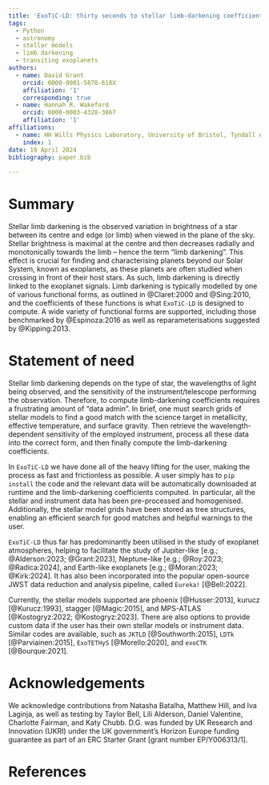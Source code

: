 ```yaml
---
title: 'ExoTiC-LD: thirty seconds to stellar limb-darkening coefficients'
tags:
  - Python
  - astronomy
  - stellar models
  - limb darkening
  - transiting exoplanets
authors:
  - name: David Grant
    orcid: 0000-0001-5878-618X
    affiliation: '1'
    corresponding: true
  - name: Hannah R. Wakeford
    orcid: 0000-0003-4328-3867
    affiliation: '1'
affiliations:
  - name: HH Wills Physics Laboratory, University of Bristol, Tyndall Avenue, Bristol, BS8 1TL, UK
    index: 1
date: 19 April 2024
bibliography: paper.bib
 
---
```


# Summary

Stellar limb darkening is the observed variation in brightness of a star between 
its centre and edge (or limb) when viewed in the plane of the sky. Stellar 
brightness is maximal at the centre and then decreases radially and monotonically 
towards the limb – hence the term “limb darkening”. This effect is crucial for 
finding and characterising planets beyond our Solar System, known as exoplanets, 
as these planets are often studied when crossing in front of their host stars. 
As such, limb darkening is directly linked to the exoplanet signals. Limb 
darkening is typically modelled by one of various functional forms, as outlined 
in @Claret:2000 and @Sing:2010, and the coefficients of these functions is what 
`ExoTiC-LD` is designed to compute. A wide variety of functional forms are 
supported, including those benchmarked by @Espinoza:2016 as well as 
reparameterisations suggested by @Kipping:2013.

# Statement of need

Stellar limb darkening depends on the type of star, the wavelengths of light 
being observed, and the sensitivity of the instrument/telescope performing the 
observation. Therefore, to compute limb-darkening coefficients requires a 
frustrating amount of “data admin”. In brief, one must search grids of stellar 
models to find a good match with the science target in metallicity, effective 
temperature, and surface gravity. Then retrieve the wavelength-dependent 
sensitivity of the employed instrument, process all these data into the correct 
form, and then finally compute the limb-darkening coefficients.

In `ExoTiC-LD` we have done all of the heavy lifting for the user, making the 
process as fast and frictionless as possible. A user simply has to `pip install` 
the code and the relevant data will be automatically downloaded at runtime and 
the limb-darkening coefficients computed. In particular, all the stellar and 
instrument data has been pre-processed and homogenised. Additionally, the 
stellar model grids have been stored as tree structures, enabling an efficient 
search for good matches and helpful warnings to the user.

`ExoTiC-LD` thus far has predominantly been utilised in the study of exoplanet 
atmospheres, helping to facilitate the study of Jupiter-like 
[e.g.; @Alderson:2023; @Grant:2023], Neptune-like [e.g.; @Roy:2023; @Radica:2024], 
and Earth-like exoplanets [e.g.; @Moran:2023; @Kirk:2024]. It has 
also been incorporated into the popular open-source JWST data reduction and 
analysis pipeline, called `Eureka!` [@Bell:2022].

Currently, the stellar models supported are phoenix [@Husser:2013], kurucz 
[@Kurucz:1993], stagger [@Magic:2015], and MPS-ATLAS [@Kostogryz:2022; @Kostogryz:2023]. 
There are also options to provide custom data if the user has their own stellar 
models or instrument data. Similar codes are available, such as `JKTLD` 
[@Southworth:2015], `LDTk` [@Parviainen:2015], `ExoTETHyS` [@Morello:2020], 
and `exoCTK` [@Bourque:2021].

# Acknowledgements

We acknowledge contributions from Natasha Batalha, Matthew Hill, and Iva Laginja, 
as well as testing by Taylor Bell, Lili Alderson, Daniel Valentine, Charlotte 
Fairman, and Katy Chubb. D.G. was funded by UK Research and Innovation (UKRI) 
under the UK government’s Horizon Europe funding guarantee as part of an ERC 
Starter Grant [grant number EP/Y006313/1].

# References